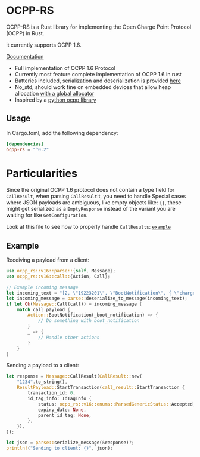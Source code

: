 # OCPP-RS

OCPP-RS is a Rust library for implementing the Open Charge Point Protocol (OCPP) in Rust.    
    
it currently supports OCPP 1.6.    

[Documentation](https://docs.rs/ocpp_rs/latest/ocpp_rs/)

- Full implementation of OCPP 1.6 Protocol
- Currently most feature complete implementation of OCPP 1.6 in rust
- Batteries included, serialization and deserialization is provided [here](https://docs.rs/ocpp_rs/latest/ocpp_rs/v16/parse/index.html)
- No_std, should work fine on embedded devices that allow heap allocation [with a global allocator](https://docs.rust-embedded.org/book/collections/#using-alloc)
- Inspired by a [python ocpp library](https://github.com/mobilityhouse/ocpp)


## Usage
In Cargo.toml, add the following dependency:
```toml
[dependencies]
ocpp-rs = "^0.2"
```

# Particularities
Since the original OCPP 1.6 protocol does not contain a type field for `CallResult`, when parsing `CallResult`lt, you need to handle
Special cases where JSON payloads are ambiguous, like empty objects like: ```{}```, these might get serialized as a `EmptyResponse` instead of the variant
you are waiting for like `GetConfiguration`.

Look at this file to see how to properly handle `CallResults`: [`example`](example/src/main.rs)

## Example
Receiving a payload from a client:
```rust
use ocpp_rs::v16::parse::{self, Message};
use ocpp_rs::v16::call::{Action, Call};

// Example incoming message
let incoming_text = "[2, \"19223201\", \"BootNotification\", { \"chargePointVendor\": \"VendorX\", \"chargePointModel\": \"SingleSocketCharger\" }]";
let incoming_message = parse::deserialize_to_message(incoming_text);
if let Ok(Message::Call(call)) = incoming_message {
    match call.payload {
        Action::BootNotification(_boot_notification) => {
            // Do something with boot_notification
        }
        _ => {
            // Handle other actions
        }
    }
}
```

Sending a payload to a client:
```rust
let response = Message::CallResult(CallResult::new(
    "1234".to_string(),
    ResultPayload::StartTransaction(call_result::StartTransaction {
        transaction_id: 0,
        id_tag_info: IdTagInfo {
            status: ocpp_rs::v16::enums::ParsedGenericStatus::Accepted,
            expiry_date: None,
            parent_id_tag: None,
        },
    }),
));

let json = parse::serialize_message(&response)?;
println!("Sending to client: {}", json);
```